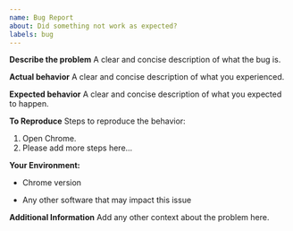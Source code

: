 ```yaml
---
name: Bug Report
about: Did something not work as expected?
labels: bug
---
```


<!---
Thank you for filing an issue!

Before you submit, please search for any open/closed issues that might be the same.
-->

**Describe the problem**
A clear and concise description of what the bug is.

**Actual behavior**
A clear and concise description of what you experienced.

**Expected behavior**
A clear and concise description of what you expected to happen.

**To Reproduce**
Steps to reproduce the behavior:

1. Open Chrome.
2. Please add more steps here...

**Your Environment:**

- Chrome version

- Any other software that may impact this issue

**Additional Information**
Add any other context about the problem here.

